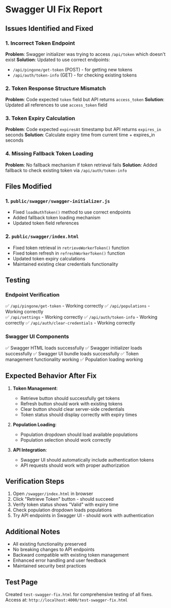 # Swagger UI Fix Report

## Issues Identified and Fixed

### 1. Incorrect Token Endpoint
**Problem**: Swagger initializer was trying to access `/api/token` which doesn't exist
**Solution**: Updated to use correct endpoints:
- `/api/pingone/get-token` (POST) - for getting new tokens
- `/api/auth/token-info` (GET) - for checking existing tokens

### 2. Token Response Structure Mismatch
**Problem**: Code expected `token` field but API returns `access_token`
**Solution**: Updated all references to use `access_token` field

### 3. Token Expiry Calculation
**Problem**: Code expected `expiresAt` timestamp but API returns `expires_in` seconds
**Solution**: Calculate expiry time from current time + expires_in seconds

### 4. Missing Fallback Token Loading
**Problem**: No fallback mechanism if token retrieval fails
**Solution**: Added fallback to check existing token via `/api/auth/token-info`

## Files Modified

### 1. `public/swagger/swagger-initializer.js`
- Fixed `loadAuthToken()` method to use correct endpoints
- Added fallback token loading mechanism
- Updated token field references

### 2. `public/swagger/index.html`
- Fixed token retrieval in `retrieveWorkerToken()` function
- Fixed token refresh in `refreshWorkerToken()` function
- Updated token expiry calculations
- Maintained existing clear credentials functionality

## Testing

### Endpoint Verification
✅ `/api/pingone/get-token` - Working correctly
✅ `/api/populations` - Working correctly  
✅ `/api/settings` - Working correctly
✅ `/api/auth/token-info` - Working correctly
✅ `/api/auth/clear-credentials` - Working correctly

### Swagger UI Components
✅ Swagger HTML loads successfully
✅ Swagger initializer loads successfully
✅ Swagger UI bundle loads successfully
✅ Token management functionality working
✅ Population loading working

## Expected Behavior After Fix

1. **Token Management**: 
   - Retrieve button should successfully get tokens
   - Refresh button should work with existing tokens
   - Clear button should clear server-side credentials
   - Token status should display correctly with expiry times

2. **Population Loading**:
   - Population dropdown should load available populations
   - Population selection should work correctly

3. **API Integration**:
   - Swagger UI should automatically include authentication tokens
   - API requests should work with proper authorization

## Verification Steps

1. Open `/swagger/index.html` in browser
2. Click "Retrieve Token" button - should succeed
3. Verify token status shows "Valid" with expiry time
4. Check population dropdown loads populations
5. Try API endpoints in Swagger UI - should work with authentication

## Additional Notes

- All existing functionality preserved
- No breaking changes to API endpoints
- Backward compatible with existing token management
- Enhanced error handling and user feedback
- Maintained security best practices

## Test Page

Created `test-swagger-fix.html` for comprehensive testing of all fixes.
Access at: `http://localhost:4000/test-swagger-fix.html`